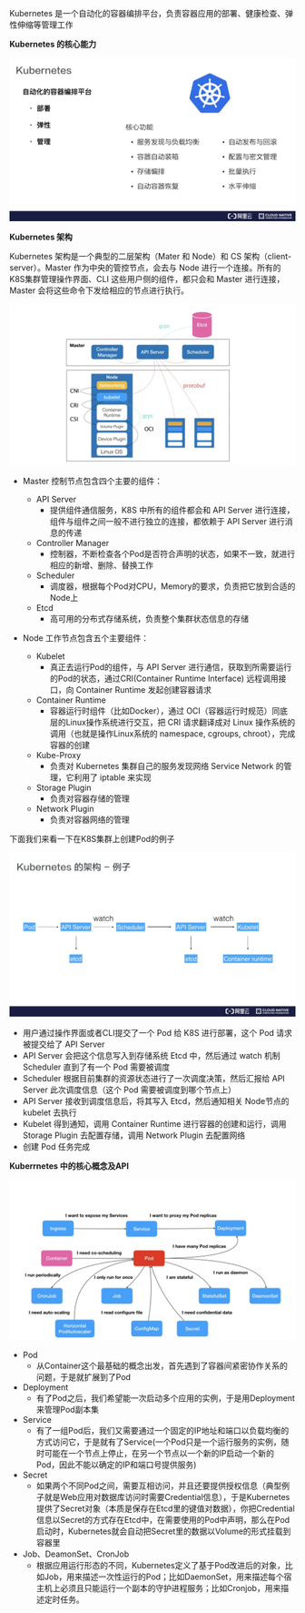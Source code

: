 Kubernetes 是一个自动化的容器编排平台，负责容器应用的部署、健康检查、弹性伸缩等管理工作

**Kubernetes 的核心能力**

![kubernetes-core](../assets/kubernetes_core.jpg)

**Kubernetes 架构**

Kubernetes 架构是一个典型的二层架构（Mater 和 Node）和 CS 架构（client-server）。Master 作为中央的管控节点，会去与 Node 进行一个连接。所有的K8S集群管理操作界面、CLI 这些用户侧的组件，都只会和 Master 进行连接，Master 会将这些命令下发给相应的节点进行执行。

![kubernetes-architecture](../assets/kubernetes_architecture.jpg)

- Master 控制节点包含四个主要的组件：
    - API Server
        - 提供组件通信服务，K8S 中所有的组件都会和 API Server 进行连接，组件与组件之间一般不进行独立的连接，都依赖于 API Server 进行消息的传递
    - Controller Manager
        - 控制器，不断检查各个Pod是否符合声明的状态，如果不一致，就进行相应的新增、删除、替换工作
    - Scheduler
        - 调度器，根据每个Pod对CPU，Memory的要求，负责把它放到合适的Node上
    - Etcd
        - 高可用的分布式存储系统，负责整个集群状态信息的存储

- Node 工作节点包含五个主要组件：
    - Kubelet
        - 真正去运行Pod的组件，与 API Server 进行通信，获取到所需要运行的Pod的状态，通过CRI(Container Runtime Interface) 远程调用接口，向 Container Runtime 发起创建容器请求
    - Container Runtime
        - 容器运行时组件（比如Docker），通过 OCI（容器运行时规范）同底层的Linux操作系统进行交互，把 CRI 请求翻译成对 Linux 操作系统的调用（也就是操作Linux系统的 namespace, cgroups, chroot），完成容器的创建
    - Kube-Proxy
        - 负责对 Kubernetes 集群自己的服务发现网络 Service Network 的管理，它利用了 iptable 来实现
    - Storage Plugin
        - 负责对容器存储的管理
    - Network Plugin
        - 负责对容器网络的管理

下面我们来看一下在K8S集群上创建Pod的例子

![kubernetes-create-pod](../assets/kubernetes_create_pod.jpg)

- 用户通过操作界面或者CLI提交了一个 Pod 给 K8S 进行部署，这个 Pod 请求被提交给了 API Server
- API Server 会把这个信息写入到存储系统 Etcd 中，然后通过 watch 机制 Scheduler 直到了有一个 Pod 需要被调度
- Scheduler 根据目前集群的资源状态进行了一次调度决策，然后汇报给 API Server 此次调度信息（这个 Pod 需要被调度到哪个节点上）
- API Server 接收到调度信息后，将其写入 Etcd，然后通知相关 Node节点的 kubelet 去执行
- Kubelet 得到通知，调用 Container Runtime 进行容器的创建和运行，调用 Storage Plugin 去配置存储，调用 Network Plugin 去配置网络
- 创建 Pod 任务完成

**Kuberrnetes 中的核心概念及API**

![kubernetes-flow](../assets/kubernetes_flow.jpg)

- Pod
    - 从Container这个最基础的概念出发，首先遇到了容器间紧密协作关系的问题，于是就扩展到了Pod
- Deployment
    - 有了Pod之后，我们希望能一次启动多个应用的实例，于是用Deployment来管理Pod副本集
- Service
    - 有了一组Pod后，我们又需要通过一个固定的IP地址和端口以负载均衡的方式访问它，于是就有了Service(一个Pod只是一个运行服务的实例，随时可能在一个节点上停止，在另一个节点以一个新的IP启动一个新的Pod，因此不能以确定的IP和端口号提供服务)
- Secret
    - 如果两个不同Pod之间，需要互相访问，并且还要提供授权信息（典型例子就是Web应用对数据库访问时需要Credential信息），于是Kubernetes提供了Secret对象（本质是保存在Etcd里的键值对数据），你把Credential信息以Secret的方式存在Etcd中，在需要使用的Pod中声明，那么在Pod启动时，Kubernetes就会自动把Secret里的数据以Volume的形式挂载到容器里
- Job、DeamonSet、CronJob
    - 根据应用运行形态的不同，Kubernetes定义了基于Pod改进后的对象，比如Job，用来描述一次性运行的Pod；比如DaemonSet，用来描述每个宿主机上必须且只能运行一个副本的守护进程服务；比如Cronjob，用来描述定时任务。